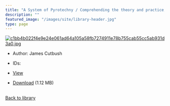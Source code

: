 ```yaml
---
title: "A System of Pyrotechny / Comprehending the theory and practice, with the application of chemistry; designed for exhibition and for war."
description: ""
featured_image: "/images/site/library-header.jpg"
type: page
---
```


<a href="https://drive.google.com/uc?export=view&id=12-Nn0ZcCMeFhLgfmH6ADWhGpouoQka7s" target="_blank">![c1bb4b022f4e9e24e061ad64a105a58fb7274911e78b755cab55cc5ab931d3a0.jpg](/images/library/c1bb4b022f4e9e24e061ad64a105a58fb7274911e78b755cab55cc5ab931d3a0.jpg)</a>
* Author: James Cutbush
* IDs:
* <a href="https://drive.google.com/uc?export=view&id=12-Nn0ZcCMeFhLgfmH6ADWhGpouoQka7s" target="_blank">View</a>

* [Download](https://drive.google.com/uc?export=download&id=12-Nn0ZcCMeFhLgfmH6ADWhGpouoQka7s) (1.12 MB)

<br />[Back to library](/library/)
